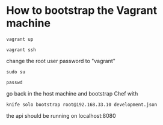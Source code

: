 # How to bootstrap the Vagrant machine

```
vagrant up

vagrant ssh
```

change the root user password to "vagrant"

```
sudo su

passwd
```

go back in the host machine and bootstrap Chef with

```
knife solo bootstrap root@192.168.33.10 development.json
```

the api should be running on localhost:8080